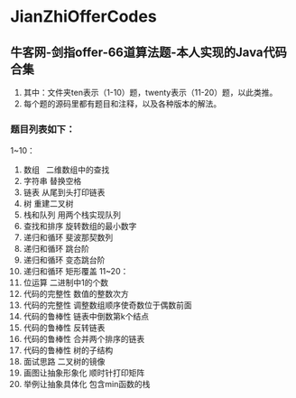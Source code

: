 # JianZhiOfferCodes
## 牛客网-剑指offer-66道算法题-本人实现的Java代码合集
1. 其中：文件夹ten表示（1-10）题，twenty表示（11-20）题，以此类推。
2. 每个题的源码里都有题目和注释，以及各种版本的解法。
### 题目列表如下：
 1~10：
 1. 数组   二维数组中的查找
 2. 字符串	替换空格
 3. 链表	从尾到头打印链表
 4. 树	重建二叉树
 5. 栈和队列	用两个栈实现队列
 6. 查找和排序	旋转数组的最小数字
 7. 递归和循环	斐波那契数列
 8. 递归和循环	跳台阶
 9. 递归和循环	变态跳台阶
 10. 递归和循环	矩形覆盖
11~20：
 11. 位运算	二进制中1的个数
 12. 代码的完整性	数值的整数次方
 13. 代码的完整性	调整数组顺序使奇数位于偶数前面
 14. 代码的鲁棒性	链表中倒数第k个结点	
 15. 代码的鲁棒性	反转链表
 16. 代码的鲁棒性	合并两个排序的链表	
 17. 代码的鲁棒性	树的子结构
 18. 面试思路	二叉树的镜像
 19. 画图让抽象形象化	顺时针打印矩阵
 20. 举例让抽象具体化	包含min函数的栈
